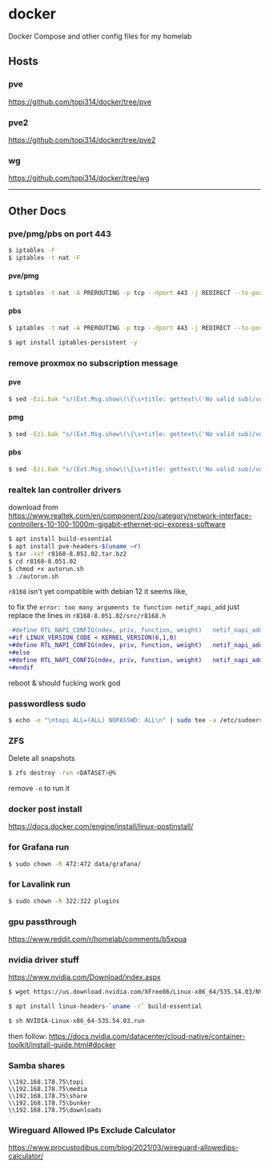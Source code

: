 # docker

Docker Compose and other config files for my homelab

## Hosts

### pve

https://github.com/topi314/docker/tree/pve

### pve2

https://github.com/topi314/docker/tree/pve2

### wg

https://github.com/topi314/docker/tree/wg

---

## Other Docs

### pve/pmg/pbs on port 443

```bash
$ iptables -F
$ iptables -t nat -F
```
#### pve/pmg

```bash
$ iptables -t nat -A PREROUTING -p tcp --dport 443 -j REDIRECT --to-port 8006
```

#### pbs

```bash
$ iptables -t nat -A PREROUTING -p tcp --dport 443 -j REDIRECT --to-port 8007
```


```bash
$ apt install iptables-persistent -y
```


### remove proxmox no subscription message

#### pve

```sh
$ sed -Ezi.bak "s/(Ext.Msg.show\(\{\s+title: gettext\('No valid sub)/void\(\{ \/\/\1/g" /usr/share/javascript/proxmox-widget-toolkit/proxmoxlib.js && systemctl restart pveproxy.service
```

#### pmg

```sh
$ sed -Ezi.bak "s/(Ext.Msg.show\(\{\s+title: gettext\('No valid sub)/void\(\{ \/\/\1/g" /usr/share/javascript/proxmox-widget-toolkit/proxmoxlib.js && systemctl restart pmgproxy.service
```

#### pbs

```sh
$ sed -Ezi.bak "s/(Ext.Msg.show\(\{\s+title: gettext\('No valid sub)/void\(\{ \/\/\1/g" /usr/share/javascript/proxmox-widget-toolkit/proxmoxlib.js && systemctl restart proxmox-backup-proxy.service
```


### realtek lan controller drivers

download from https://www.realtek.com/en/component/zoo/category/network-interface-controllers-10-100-1000m-gigabit-ethernet-pci-express-software

```bash
$ apt install build-essential
$ apt install pve-headers-$(uname –r)
$ tar -xvf r8168-8.051.02.tar.bz2
$ cd r8168-8.051.02
$ chmod +x autorun.sh
$ ./autorun.sh
```

`r8168` isn't yet compatible with debian 12 it seems like,

to fix the `error: too many arguments to function netif_napi_add` just replace the lines in `r8168-8.051.02/src/r8168.h`

```diff
-#define RTL_NAPI_CONFIG(ndev, priv, function, weight)   netif_napi_add(ndev, &priv->napi, function, weight)
+#if LINUX_VERSION_CODE < KERNEL_VERSION(6,1,0)
+#define RTL_NAPI_CONFIG(ndev, priv, function, weight)   netif_napi_add(ndev, &priv->napi, function, weight)
+#else
+#define RTL_NAPI_CONFIG(ndev, priv, function, weight)   netif_napi_add_weight(ndev, &priv->napi, function, weight)
+#endif
```

reboot & should fucking work god

### passwordless sudo

```bash
$ echo -e "\ntopi ALL=(ALL) NOPASSWD: ALL\n" | sudo tee -a /etc/sudoers
```

### ZFS

Delete all snapshots
```bash
$ zfs destroy -rvn <DATASET>@%
```
remove `-n` to run it

### docker post install

https://docs.docker.com/engine/install/linux-postinstall/

### for Grafana run

```bash
$ sudo chown -R 472:472 data/grafana/
```

### for Lavalink run

```bash
$ sudo chown -R 322:322 plugins
```

### gpu passthrough

https://www.reddit.com/r/homelab/comments/b5xpua

### nvidia driver stuff

https://www.nvidia.com/Download/index.aspx

```bash
$ wget https://us.download.nvidia.com/XFree86/Linux-x86_64/535.54.03/NVIDIA-Linux-x86_64-535.54.03.run

$ apt install linux-headers-`uname -r` build-essential

$ sh NVIDIA-Linux-x86_64-535.54.03.run
```

then follow: https://docs.nvidia.com/datacenter/cloud-native/container-toolkit/install-guide.html#docker

### Samba shares

```
\\192.168.178.75\topi
\\192.168.178.75\media
\\192.168.178.75\share
\\192.168.178.75\bunker
\\192.168.178.75\downloads
```

### Wireguard Allowed IPs Exclude Calculator

https://www.procustodibus.com/blog/2021/03/wireguard-allowedips-calculator/
